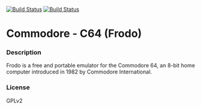 [![Build Status](https://travis-ci.org/kodi-game/game.libretro.frodo.svg?branch=master)](https://travis-ci.org/kodi-game/game.libretro.frodo)
[![Build Status](https://ci.appveyor.com/api/projects/status/github/kodi-game/game.libretro.frodo?svg=true)](https://ci.appveyor.com/project/kodi-game/game-libretro-frodo)

# Commodore - C64 (Frodo)

### Description
Frodo is a free and portable emulator for the Commodore 64, an 8-bit home computer introduced in 1982 by Commodore International.

### License
GPLv2


